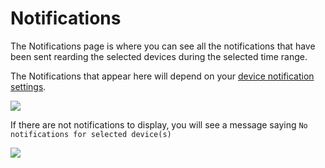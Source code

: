 # Notifications

The Notifications page is where you can see all the notifications that have been sent rearding the selected devices during the selected time range.

The Notifications that appear here will depend on your [device notification settings](/apps/cloud/device-settings/notifications.html).

![](https://i.imgur.com/gIL5Ll6.png)

If there are not notifications to display, you will see a message saying `No notifications for selected device(s)`

![](https://i.imgur.com/LFC3tc7.png)
